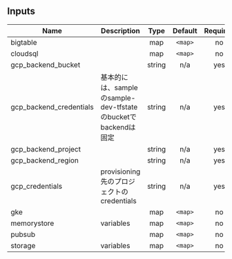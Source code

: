 ## Inputs

| Name | Description | Type | Default | Required |
|------|-------------|:----:|:-----:|:-----:|
| bigtable |  | map | `<map>` | no |
| cloudsql |  | map | `<map>` | no |
| gcp\_backend\_bucket |  | string | n/a | yes |
| gcp\_backend\_credentials | 基本的には、sampleのsample-dev-tfstateのbucketでbackendは固定 | string | n/a | yes |
| gcp\_backend\_project |  | string | n/a | yes |
| gcp\_backend\_region |  | string | n/a | yes |
| gcp\_credentials | provisioning先のプロジェクトのcredentials | string | n/a | yes |
| gke |  | map | `<map>` | no |
| memorystore | variables | map | `<map>` | no |
| pubsub |  | map | `<map>` | no |
| storage | variables | map | `<map>` | no |

